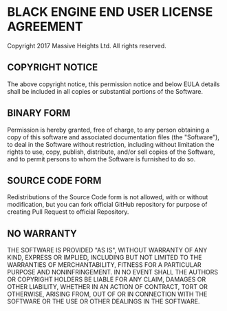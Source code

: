 # BLACK ENGINE END USER LICENSE AGREEMENT
Copyright 2017 Massive Heights Ltd. All rights reserved.

## COPYRIGHT NOTICE
The above copyright notice, this permission notice and below EULA details shall
be included in all copies or substantial portions of the Software.

## BINARY FORM
Permission is hereby granted, free of charge, to any person obtaining a copy of
this software and associated documentation files (the "Software"), to deal in
the Software without restriction, including without limitation the rights to
use, copy, publish, distribute, and/or sell copies of the Software, and to
permit persons to whom the Software is furnished to do so.

## SOURCE CODE FORM
Redistributions of the Source Code form is not allowed, with or without
modification, but you can fork official GitHub repository for purpose of
creating Pull Request to official Repository.

## NO WARRANTY
THE SOFTWARE IS PROVIDED "AS IS", WITHOUT WARRANTY OF ANY KIND, EXPRESS OR
IMPLIED, INCLUDING BUT NOT LIMITED TO THE WARRANTIES OF MERCHANTABILITY,
FITNESS FOR A PARTICULAR PURPOSE AND NONINFRINGEMENT. IN NO EVENT SHALL THE
AUTHORS OR COPYRIGHT HOLDERS BE LIABLE FOR ANY CLAIM, DAMAGES OR OTHER
LIABILITY, WHETHER IN AN ACTION OF CONTRACT, TORT OR OTHERWISE, ARISING FROM,
OUT OF OR IN CONNECTION WITH THE SOFTWARE OR THE USE OR OTHER DEALINGS IN THE
SOFTWARE.
